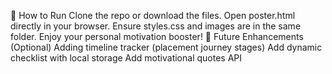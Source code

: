 🔗 How to Run
Clone the repo or download the files.
Open poster.html directly in your browser.
Ensure styles.css and images are in the same folder.
Enjoy your personal motivation booster!
📌 Future Enhancements (Optional)
Adding timeline tracker (placement journey stages)
Add dynamic checklist with local storage
Add motivational quotes API
